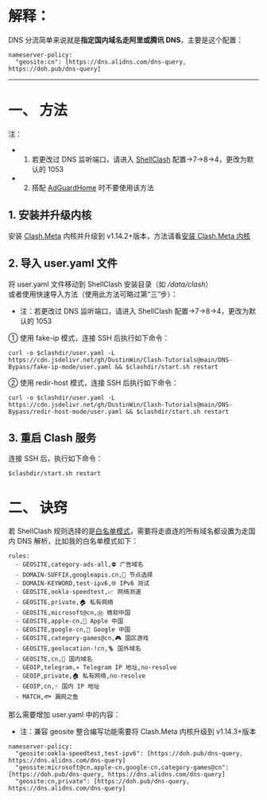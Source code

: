 # 解释：
DNS 分流简单来说就是**指定国内域名走阿里或腾讯 DNS**，主要是这个配置：
```
nameserver-policy:
  "geosite:cn": [https://dns.alidns.com/dns-query, https://doh.pub/dns-query]
```
---
# 一、 方法
注：
- 1. 若更改过 DNS 监听端口，请进入 [ShellClash](https://github.com/juewuy/ShellClash) 配置->7->8->4，更改为默认的 1053
- 2. 搭配 [AdGuardHome](https://github.com/AdguardTeam/AdGuardHome) 时不要使用该方法

## 1. 安装并升级内核
安装 [Clash.Meta](https://github.com/MetaCubeX/Clash.Meta) 内核并升级到 v1.14.2+版本，方法请看[安装 Clash.Meta 内核](https://github.com/DustinWin/Clash-Tutorials/blob/main/%E6%95%99%E7%A8%8B%E5%90%88%E9%9B%86/ShellClash%20%E5%92%8C%20AdGuardHome%20%E5%BF%AB%E9%80%9F%E5%AE%89%E8%A3%85%E6%95%99%E7%A8%8B.md#%E4%BA%8C-%E5%AE%89%E8%A3%85-clashmeta-%E5%86%85%E6%A0%B8)
## 2. 导入 user.yaml 文件
将 user.yaml 文件移动到 ShellClash 安装目录（如 */data/clash*）  
或者使用快速导入方法（使用此方法可略过第“三”步）：
- 注：若更改过 DNS 监听端口，请进入 ShellClash 配置->7->8->4，更改为默认的 1053

① 使用 fake-ip 模式，连接 SSH 后执行如下命令：
```
curl -o $clashdir/user.yaml -L https://cdn.jsdelivr.net/gh/DustinWin/Clash-Tutorials@main/DNS-Bypass/fake-ip-mode/user.yaml && $clashdir/start.sh restart
```
② 使用 redir-host 模式，连接 SSH 后执行如下命令：
```
curl -o $clashdir/user.yaml -L https://cdn.jsdelivr.net/gh/DustinWin/Clash-Tutorials@main/DNS-Bypass/redir-host-mode/user.yaml && $clashdir/start.sh restart
```
## 3. 重启 Clash 服务
连接 SSH 后，执行如下命令：
```
$clashdir/start.sh restart
```
# 二、 诀窍
若 ShellClash 规则选择的是[白名单模式](https://cdn.jsdelivr.net/gh/DustinWin/Clash-Tutorials@main/Rule-Templates/template_whitelist.yaml)，需要将走直连的所有域名都设置为走国内 DNS 解析，比如我的白名单模式如下：
```
rules:
  - GEOSITE,category-ads-all,⛔️ 广告域名
  - DOMAIN-SUFFIX,googleapis.cn,🚀 节点选择
  - DOMAIN-KEYWORD,test-ipv6,🌐 IPv6 测试
  - GEOSITE,ookla-speedtest,📈 网络测速
  - GEOSITE,private,🏠 私有网络
  - GEOSITE,microsoft@cn,Ⓜ️ 微软中国
  - GEOSITE,apple-cn,🍎 Apple 中国
  - GEOSITE,google-cn,🗽 Google 中国
  - GEOSITE,category-games@cn,🎮 国区游戏
  - GEOSITE,geolocation-!cn,🪜 国外域名
  - GEOSITE,cn,🚄 国内域名
  - GEOIP,telegram,✈️ Telegram IP 地址,no-resolve
  - GEOIP,private,🏠 私有网络,no-resolve
  - GEOIP,cn,🀄 国内 IP 地址
  - MATCH,🐟 漏网之鱼
```
那么需要增加 user.yaml 中的内容：
- 注：兼容 geosite 整合编写功能需要将 Clash.Meta 内核升级到 v1.14.3+版本

```
nameserver-policy:
  "geosite:ookla-speedtest,test-ipv6": [https://doh.pub/dns-query, https://dns.alidns.com/dns-query]
  "geosite:microsoft@cn,apple-cn,google-cn,category-games@cn": [https://doh.pub/dns-query, https://dns.alidns.com/dns-query]
  "geosite:cn,private": [https://doh.pub/dns-query, https://dns.alidns.com/dns-query]
```
